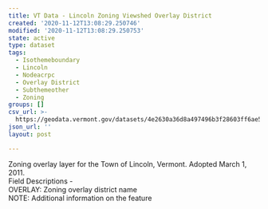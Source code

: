 ```yaml
---
title: VT Data - Lincoln Zoning Viewshed Overlay District
created: '2020-11-12T13:08:29.250746'
modified: '2020-11-12T13:08:29.250753'
state: active
type: dataset
tags:
  - Isothemeboundary
  - Lincoln
  - Nodeacrpc
  - Overlay District
  - Subthemeother
  - Zoning
groups: []
csv_url: >-
  https://geodata.vermont.gov/datasets/4e2630a36d8a497496b3f28603ff6ae5_0.csv?outSR=%7B%22latestWkid%22%3A3857%2C%22wkid%22%3A102100%7D
json_url: ''
layout: post

---
```

<div>Zoning overlay layer for the Town of Lincoln, Vermont. Adopted March 1, 2011.</div><div>Field Descriptions -<br />OVERLAY: Zoning overlay district name<br />NOTE: Additional information on the feature<br /></div>

